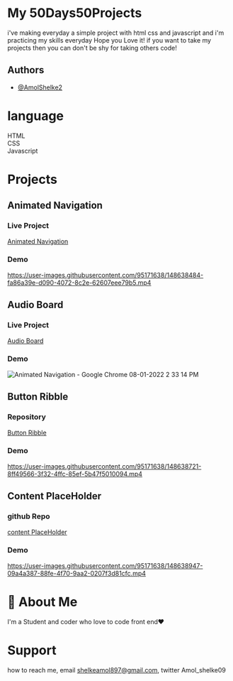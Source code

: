 # My 50Days50Projects

i've making everyday a simple project with html css and javascript and i'm practicing my skills everyday
Hope you Love it! if you want to take my projects then you can don't be shy for taking others code!

## Authors

- [@AmolShelke2](https://www.github.com/AmolShelke2)

# language

HTML  
CSS  
Javascript


# Projects

 ##  Animated Navigation 

### Live Project 
[Animated Navigation](https://animatednav.vercel.app/)

### Demo 
https://user-images.githubusercontent.com/95171638/148638484-fa86a39e-d090-4072-8c2e-62607eee79b5.mp4


##  Audio Board

### Live Project 
[Audio Board](https://audioboard.vercel.app/)

### Demo
![Animated Navigation - Google Chrome 08-01-2022 2 33 14 PM](https://user-images.githubusercontent.com/95171638/148638599-b966a805-7ce6-4584-a20e-f25c0b9ba3db.png)


## Button Ribble 

### Repository 
[Button Ribble](https://github.com/AmolShelke2/50Days50Projects/tree/master/ButtonRibble)

### Demo 
https://user-images.githubusercontent.com/95171638/148638721-8ff49566-3f32-4ffc-85ef-5b47f5010094.mp4


## Content PlaceHolder

### github Repo 

[content PlaceHolder](https://github.com/AmolShelke2/50Days50Projects/tree/master/Content%20PlaceHolder)

### Demo 
https://user-images.githubusercontent.com/95171638/148638947-09a4a387-88fe-4f70-9aa2-0207f3d81cfc.mp4



# 🚀 About Me

I'm a Student and coder who love to code front end❤️

# Support

how to reach me, email shelkeamol897@gmail.com, twitter Amol_shelke09
